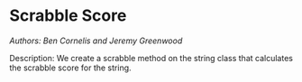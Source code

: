 Scrabble Score
==============

*Authors: Ben Cornelis and Jeremy Greenwood*

Description: We create a scrabble method on the string class that calculates
the scrabble score for the string.
